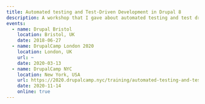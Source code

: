 ```yaml
---
title: Automated testing and Test-Driven Development in Drupal 8
description: A workshop that I gave about automated testing and test driven development in Drupal 8.
events:
  - name: Drupal Bristol
    location: Bristol, UK
    date: 2018-06-27
  - name: DrupalCamp London 2020
    location: London, UK
    url: ~
    date: 2020-03-13
  - name: DrupalCamp NYC
    location: New York, USA
    url: https://2020.drupalcamp.nyc/training/automated-testing-and-test-driven-development-drupal-8
    date: 2020-11-14
    online: true
---
```

